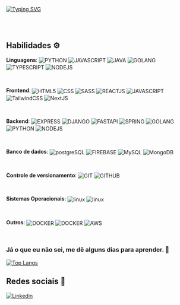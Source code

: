 [![Typing SVG](https://readme-typing-svg.herokuapp.com/?color=5002c4&size=43&font=Fira+Code&center=true&vCenter=true&width=1000&lines=Desenvolvedor+full+stack;Always%20learning%20new%20things!;Seja+Bem-vindo!+:%29)](https://git.io/typing-svg)

<br>

<br>

## Habilidades ⚙️

**Linguagens**: <img align="center" alt="PYTHON" src="https://img.shields.io/badge/Python-14354C?style=for-the-badge&logo=python&logoColor=white" >  <img align="center" alt="JAVASCRIPT" src="https://img.shields.io/badge/JavaScript-323330?style=for-the-badge&logo=javascript&logoColor=F7DF1E" >  <img align="center" alt="JAVA" src="https://img.shields.io/badge/Java-ED8B00?style=for-the-badge&logo=java&logoColor=white" >  <img align="center" alt="GOLANG" src="https://img.shields.io/badge/Go-00ADD8?style=for-the-badge&logo=go&logoColor=white" >  <img align="center" alt="TYPESCRIPT" src="https://img.shields.io/badge/TypeScript-007ACC?style=for-the-badge&logo=typescript&logoColor=white" > <img align="center" alt="NODEJS" src="https://img.shields.io/badge/Node.js-43853D?style=for-the-badge&logo=node.js&logoColor=white" >

<br>

**Frontend**: <img align="center" alt="HTML5" src="https://img.shields.io/badge/HTML5-E34F26?style=for-the-badge&logo=html5&logoColor=white" >  <img align="center" alt="CSS" src="https://img.shields.io/badge/CSS3-1572B6?style=for-the-badge&logo=css3&logoColor=white" >  <img align="center" alt="SASS" src="https://img.shields.io/badge/Sass-CC6699?style=for-the-badge&logo=sass&logoColor=white" > <img align="center" alt="REACTJS" src="https://img.shields.io/badge/React-20232A?style=for-the-badge&logo=react&logoColor=61DAFB" > <img align="center" alt="JAVASCRIPT" src="https://img.shields.io/badge/JavaScript-323330?style=for-the-badge&logo=javascript&logoColor=F7DF1E" > <img align="center" alt="TailwindCSS" src="https://img.shields.io/badge/tailwindcss-%2338B2AC.svg?style=for-the-badge&logo=tailwind-css&logoColor=white" > <img align="center" alt="NextJS" src="https://img.shields.io/badge/Next-black?style=for-the-badge&logo=next.js&logoColor=white" >


<br>

**Backend**: <img align="center" alt="EXPRESS" src="https://img.shields.io/badge/express.js-%23404d59.svg?style=for-the-badge&logo=express&logoColor=%2361DAFB" > <img align="center" alt="DJANGO" src="https://img.shields.io/badge/Django-092E20?style=for-the-badge&logo=django&logoColor=white" > <img align="center" alt="FASTAPI" src="https://img.shields.io/badge/FastAPI-005571?style=for-the-badge&logo=fastapi" > <img align="center" alt="SPRING" src="https://img.shields.io/badge/Spring-6DB33F?style=for-the-badge&logo=spring&logoColor=white" > <img align="center" alt="GOLANG" src="https://img.shields.io/badge/Go-00ADD8?style=for-the-badge&logo=go&logoColor=white" > <img align="center" alt="PYTHON" src="https://img.shields.io/badge/Python-14354C?style=for-the-badge&logo=python&logoColor=white" > <img align="center" alt="NODEJS" src="https://img.shields.io/badge/Node.js-43853D?style=for-the-badge&logo=node.js&logoColor=white" >

<br>

**Banco de dados**: <img align="center" alt="postgreSQL" src="https://img.shields.io/badge/PostgreSQL-316192?style=for-the-badge&logo=postgresql&logoColor=white" > <img align="center" alt="FIREBASE" src="https://img.shields.io/badge/firebase-%23039BE5.svg?style=for-the-badge&logo=firebase" > <img align="center" alt="MySQL" src="https://img.shields.io/badge/mysql-%2300f.svg?style=for-the-badge&logo=mysql&logoColor=white" > <img align="center" alt="MongoDB" src="https://img.shields.io/badge/MongoDB-%234ea94b.svg?style=for-the-badge&logo=mongodb&logoColor=white" >
 

<br>

**Controle de versionamento**: <img align="center" alt="GIT" src="https://img.shields.io/badge/GIT-E44C30?style=for-the-badge&logo=git&logoColor=white" > <img align="center" alt="GITHUB" src="https://img.shields.io/badge/GitHub-100000?style=for-the-badge&logo=github&logoColor=white" > 

<br>

**Sistemas Operacionais**:  <img align="center" alt="linux" src="https://img.shields.io/badge/Linux-FCC624?style=for-the-badge&logo=linux&logoColor=black" > <img align="center" alt="linux" src="https://img.shields.io/badge/Windows-0078D6?style=for-the-badge&logo=windows&logoColor=white" >


<br>

**Outros**:  <img align="center" alt="DOCKER" src="https://img.shields.io/badge/docker-%230db7ed.svg?style=for-the-badge&logo=docker&logoColor=white" > <img align="center" alt="DOCKER" src="https://img.shields.io/badge/docker--compose-316192.svg?style=for-the-badge&logo=docker&logoColor=white" > <img align="center" alt="AWS" src="https://img.shields.io/badge/AWS-%23FF9900.svg?style=for-the-badge&logo=amazon-aws&logoColor=white" >

<br>

 ### **Já o que eu não sei, me dê alguns dias para aprender.** 🙂


[![Top Langs](https://github-readme-stats.vercel.app/api/top-langs/?username=Johnson49&layout=compact&langs_count=8&hide=handlebars,html&theme=tokyonight)](https://github.com/anuraghazra/github-readme-stats)

## Redes sociais 📱

[![Linkedin](https://img.shields.io/badge/LinkedIn-0077B5?style=for-the-badge&logo=linkedin&logoColor=white)](https://www.linkedin.com/in/simeone-johnson/)

